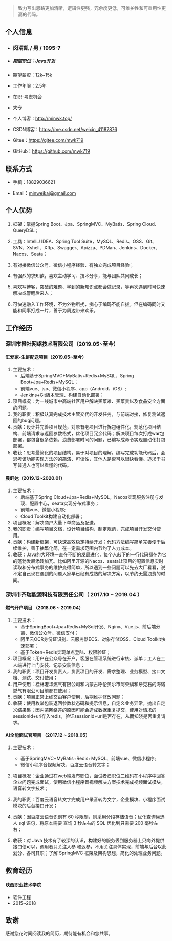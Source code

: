 > 致力写出思路更加清晰，逻辑性更强，冗余度更低，可维护性和可重用性更高的代码。


## 个人信息

 - ### 闵渭凯 / 男 / 1995-7

 - ##### 期望职位：Java开发

 - 期望薪资：12k~15k

 - 工作年限：2.5年

 - 在职-考虑机会

 - 大专

 - 个人博客：http://minwk.top/

 - CSDN博客：https://me.csdn.net/weixin_41187876

- Gitee：https://gitee.com/mwk719

- GitHub：<https://github.com/mwk719>


## 联系方式

- 手机：18829036621

- Email：minweikai@gmail.com


## 个人优势

1. 框架：掌握Spring Boot、Jpa、SpringMVC、MyBatis、Spring Cloud、QueryDSL；

2. 工具：IntelliJ IDEA、Spring Tool Suite，MySQL、Redis、OSS、Git、SVN、Xshell、Xftp、Swagger、Apizza、PDMan、Jenkins、Docker、Nacos、Seata；

3. 有对接微信公众号、微信小程序经验、有独立完成项目经验；

4. 有强烈的求知欲，喜欢主动学习、技术分享，能与团队共同成长；

5. 喜欢写博客，突破的难题、学到的新知识点都会做记录，等再次遇到时可快速解决或警醒后来人；

6. 可快速融入工作环境，不为外物所扰，痴心于编码不能自拔。但在编码同时又能和同事打成一片，善于为周边带来欢乐。


## 工作经历

### 深圳市橙社网络技术有限公司（2019.05~至今）

#### 汇爱家-生鲜配送项目（2019.05~至今）

1. 主要技术：
   - 后端基于SpringMVC+MyBatis+Redis+MySQL、Spring Boot+Jpa+Redis+MySQL；
   - 前端vue、jsp、微信小程序、app（Android、iOS）;
   - Jenkins+Git版本管理、构建自动化部署；
2. 项目概况：为一线城市中高端社区用户解决买菜难、买菜贵以及食品安全方面的问题。
3. 我的职责：积极认真完成技术主管交代的开发任务，与前端对接，修复测试返回的bug问题。
4. 贡献：设计并完善项目规范，对原有老项目进行拆包组件化，规范化项目结构、前端请求与返回参数格式，优化项目冗余代码；解决项目每次打成war包部署，都包含很多依赖，浪费部署时间的问题，已编写成命令实现自动化打包部署。
5. 收获：思考最简化的项目结构，易于对项目的理解。编写完成功能代码后，会思考该功能实现方法的的简洁、可读性，其他人是否可以很快看懂。追求于书写普通人也可以看懂的代码。

#### 晨鲜达（2019.12~2020.01）

1. 主要技术：
   - 后端基于Spring Cloud+Jpa+Redis+MySQL，Nacos实现服务注册与发现、配置中心，seata实现分布式事务；
   - 前端vue、微信小程序;
   - Cloud Toolkit构建自动化部署；
2. 项目概况：解决商户大量下单商品及配送。
3. 我的职责：编写项目文档，设计项目结构、制定规范，完成项目开发交付使用。
4. 贡献：构建新框架，可快速高效稳定持续开发；代码方法编写简单完善便于后续维护，善于抽繁化简，在一定需求范围内节约了人力成本。
5. 收获：Java的大环境一直在不断的发展进化，每个人敲下的一行代码都在为它的蓬勃发展添砖加瓦。比如阿里开源的Nacos、seata让项目的配置信息实时读取和分布式事务的维护变得简单，所以遇到一些问题可以先去大厂看看，说不定自己现在遇到的问题人家早已经有成熟的解决方案，以节约无需浪费的时间。

### 深圳市齐瑞能源科技有限责任公司（ 2017.10 ~ 2019.04 ）

#### 燃气开户项目 （2018.06 ~ 2019.04）
1. 主要技术：
   - 基于SpringBoot+Jpa+Redis+MySql开发、Nginx、Vue.js、前后端分离、微信公众号、微信支付；
   - 阿里云OCR身份证识别、云服务器ECS、对象存储OSS、Cloud Toolkit快速部署；
   - 基于Token+Redis实现单点登陆、权限验证；
2. 项目概况：用户在公众号在开户，客服在管理系统进行审核、派单；工人在工人端进行上门安装、记录安装信息；
3. 我的职责：项目开发负责人，负责项目的开发、需求整理、业务模型、接口文档、测试、交付使用；
4. 用户使用：桂林港华燃气有限公司和内蒙古呼伦贝尔市阿荣旗和牙克石的海诺燃气有限公司目前都在使用；
5. 贡献：项目正常上线交由客户使用，后期维护修改问题；
6. 收获：使用枚举包装返回参数状态码和提示信息，自定义业务异常，抛出自定义结果集；因内蒙网络差的原因可能会造成数据重复提交，使用对请求的sessionId+uri存入redis，验证sessionId+uri是否存在，从而知晓是否重复请求。


#### AI全能面试官项目 （2017.12 ~ 2018.05）
1. 主要技术：
    - 基于SpringMVC+MyBatis+Redis+MySQL、前端vue、微信小程序;
    - 微信小程序音视频解决、百度云语音转文字；

2. 项目概况：企业通过在web端发布职位，面试者扫职位二维码在小程序中回答企业问题完成面试，使用微信小程序音视频解决方案技术完成视频面试模块，语音转文字技术；

3. 我的职责：百度云语音转文字完成用户录音转为文字，企业模块、小程序面试模块的后台接口开发；

4. 贡献：因百度云语音识别有 60 秒限制，则采用分段存储语音；优化查询候选人 sql 语句，将原本需要
   查询 3 秒左右的 SQL 优化到只需要 200 毫秒左右；

5. 收获：对 Java 技术有了较深的认识，构建好的服务丢到服务器上只向外提供接口便可以，调用者只关注入参
    和返参，不用关注具体实现，前端与后台以此划分、各司其职；了解 SpringMVC 框架及架构思想，简化的处理业务问题。 


## 教育经历

#### 陕西职业技术学院 

- 软件工程
- 2015~2018

## 致谢

感谢您花时间阅读我的简历，期待能有机会和您共事。


